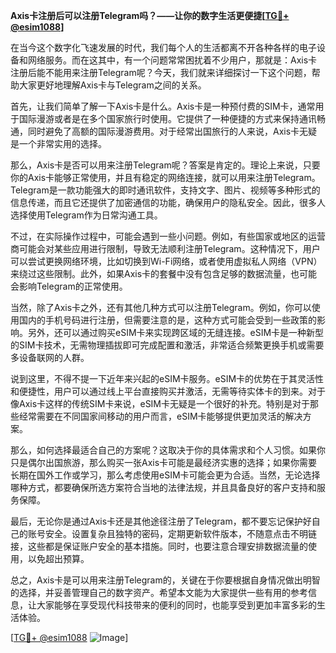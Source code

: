 **Axis卡注册后可以注册Telegram吗？——让你的数字生活更便捷[[TG💪+ @esim1088](https://t.me/s/esim1088)]**

在当今这个数字化飞速发展的时代，我们每个人的生活都离不开各种各样的电子设备和网络服务。而在这其中，有一个问题常常困扰着不少用户，那就是：Axis卡注册后能不能用来注册Telegram呢？今天，我们就来详细探讨一下这个问题，帮助大家更好地理解Axis卡与Telegram之间的关系。

首先，让我们简单了解一下Axis卡是什么。Axis卡是一种预付费的SIM卡，通常用于国际漫游或者是在多个国家旅行时使用。它提供了一种便捷的方式来保持通讯畅通，同时避免了高额的国际漫游费用。对于经常出国旅行的人来说，Axis卡无疑是一个非常实用的选择。

那么，Axis卡是否可以用来注册Telegram呢？答案是肯定的。理论上来说，只要你的Axis卡能够正常使用，并且有稳定的网络连接，就可以用来注册Telegram。Telegram是一款功能强大的即时通讯软件，支持文字、图片、视频等多种形式的信息传递，而且它还提供了加密通信的功能，确保用户的隐私安全。因此，很多人选择使用Telegram作为日常沟通工具。

不过，在实际操作过程中，可能会遇到一些小问题。例如，有些国家或地区的运营商可能会对某些应用进行限制，导致无法顺利注册Telegram。这种情况下，用户可以尝试更换网络环境，比如切换到Wi-Fi网络，或者使用虚拟私人网络（VPN）来绕过这些限制。此外，如果Axis卡的套餐中没有包含足够的数据流量，也可能会影响Telegram的正常使用。

当然，除了Axis卡之外，还有其他几种方式可以注册Telegram。例如，你可以使用国内的手机号码进行注册，但需要注意的是，这种方式可能会受到一些政策的影响。另外，还可以通过购买eSIM卡来实现跨区域的无缝连接。eSIM卡是一种新型的SIM卡技术，无需物理插拔即可完成配置和激活，非常适合频繁更换手机或需要多设备联网的人群。

说到这里，不得不提一下近年来兴起的eSIM卡服务。eSIM卡的优势在于其灵活性和便捷性，用户可以通过线上平台直接购买并激活，无需等待实体卡的到来。对于像Axis卡这样的传统SIM卡来说，eSIM卡无疑是一个很好的补充。特别是对于那些经常需要在不同国家间移动的用户而言，eSIM卡能够提供更加灵活的解决方案。

那么，如何选择最适合自己的方案呢？这取决于你的具体需求和个人习惯。如果你只是偶尔出国旅游，那么购买一张Axis卡可能是最经济实惠的选择；如果你需要长期在国外工作或学习，那么考虑使用eSIM卡可能会更为合适。当然，无论选择哪种方式，都要确保所选方案符合当地的法律法规，并且具备良好的客户支持和服务保障。

最后，无论你是通过Axis卡还是其他途径注册了Telegram，都不要忘记保护好自己的账号安全。设置复杂且独特的密码，定期更新软件版本，不随意点击不明链接，这些都是保证账户安全的基本措施。同时，也要注意合理安排数据流量的使用，以免超出预算。

总之，Axis卡是可以用来注册Telegram的，关键在于你要根据自身情况做出明智的选择，并妥善管理自己的数字资产。希望本文能为大家提供一些有用的参考信息，让大家能够在享受现代科技带来的便利的同时，也能享受到更加丰富多彩的生活体验。

[[TG💪+ @esim1088](https://t.me/s/esim1088) ![Image](https://i.postimg.cc/4NQfJmqS/Snipaste-2025-05-13-00-14-12.png)]